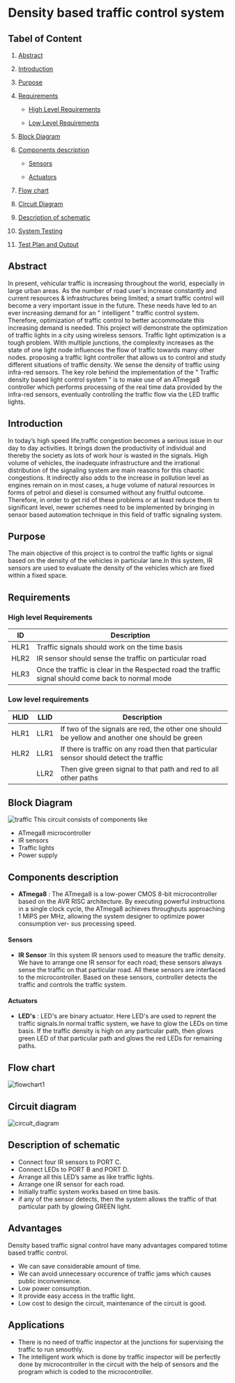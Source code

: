 # Density based traffic control system

## Tabel of Content
  1. [Abstract](#abstract)
  
  2. [Introduction](#introduction)
   
  3. [Purpose](#purpose)
   
  4. [Requirements](#requirements)
   
     * [High Level Requirements](#high-level-requirements)
   
     * [Low Level Requirements](#low-level-requirements)
    
  5. [Block Diagram](#block-diagram)
   
  6. [Components description](#components-description)
   
       * [Sensors](#sensors)
       
       * [Actuators](#actuators)
   
   7. [Flow chart](#flow-chart)
   
   8. [Circuit Diagram](#circuit-diagram)
  
   9. [Description of schematic](#description-of-schematic)
    
   9. [System Testing](#system-testing)
   
   10. [Test Plan and Output](#test-plan-and-output)

## Abstract
In present, vehicular traffic is increasing throughout the world, especially in large urban areas. As the number of road user's increase constantly and current resources & infrastructures being limited; a smart traffic control will become a very important issue in the future. These needs have led to an ever increasing demand for an " intelligent " traffic control system. Therefore, optimization of traffic control to better accommodate this increasing demand is needed. This project will demonstrate the optimization of traffic lights in a city using wireless sensors. Traffic light optimization is a tough problem. With multiple junctions, the complexity increases as the state of one light node influences the flow of traffic towards many other nodes. proposing a traffic light controller that allows us to control and study different situations of traffic density. We sense the density of traffic using infra-red sensors. The key role behind the implementation of the " Traffic density based light control system " is to make use of an ATmega8 controller which performs processing of the real time data provided by the infra-red sensors, eventually controlling the traffic flow via the LED traffic lights.

## Introduction
In  today’s  high  speed  life,traffic  congestion  becomes  a serious issue in our day to day activities. It brings down the productivity of  individual and thereby the society as lots of work hour is wasted in the signals. High volume of vehicles,  the inadequate  infrastructure  and the  irrational distribution of the signaling  system are  main reasons  for this  chaotic  congestions.  It  indirectly  also  adds  to  the increase in  pollution level as engines  remain on in  most cases,  a  huge  volume  of  natural  resources in  forms  of petrol  and  diesel  is  consumed  without  any  fruitful outcome. Therefore, in order to get rid of these problems or at least reduce them to significant level, newer schemes need  to  be  implemented  by  bringing  in  sensor  based automation  technique  in  this  field  of  traffic  signaling system. 

## Purpose
The main objective of this project is to control the traffic lights or signal based on the density of the vehicles in particular lane.In this system, IR sensors are used to evaluate the density of the vehicles which are fixed within a fixed space.

## Requirements
### High level Requirements
|ID|Description |
|---|----------|
|HLR1|Traffic signals should work on the time basis|
|HLR2|IR sensor should sense the traffic on particular road|
|HLR3|Once the traffic is clear in the Respected road the traffic signal should come back to normal mode|

### Low level requirements
|HLID|LLID|Description|
|----|----|------------|
|HLR1|LLR1|If two of the signals are red, the other one should be yellow and another one should be green|
|HLR2|LLR1|If there is traffic on any road then that particular sensor should detect the traffic|
|     |LLR2|Then give green signal to that path and red to all other paths|

## Block Diagram
![traffic](https://user-images.githubusercontent.com/47153476/157258823-d98c107e-3678-4e4e-a3e4-803ae76c10ca.PNG)
This circuit consists of components like
* ATmega8 microcontroller
* IR sensors
* Traffic lights
* Power supply

## Components description

* __ATmega8__ : The ATmega8 is a low-power CMOS 8-bit microcontroller based on the AVR RISC architecture. By executing powerful instructions in a single clock cycle, the ATmega8 achieves throughputs approaching 1 MIPS per MHz, allowing the system designer to optimize power consumption ver- sus processing speed.

#### Sensors
 * __IR Sensor__ :In this system IR sensors used to measure the traffic density. We have to arrange one IR sensor for each road; these sensors always sense the traffic on that particular road. All these sensors are interfaced to the microcontroller. Based on these sensors, controller detects the traffic and controls the traffic system.
 
 #### Actuators
 * __LED's__ : LED's are binary actuator. Here LED's are used to reprent the traffic signals.In normal traffic system, we have to glow the LEDs on time basis. If the traffic density is high on any particular path, then glows green LED of that particular path and glows the red LEDs for remaining paths.

## Flow chart
![flowchart1](https://user-images.githubusercontent.com/47153476/157250811-38f52d40-90bd-4d28-8541-006d4052a1b5.PNG)

## Circuit diagram
![circuit_diagram](https://user-images.githubusercontent.com/47153476/157261236-cbbb542e-26a5-405e-a2ac-a112edce1ce1.PNG)

## Description of schematic
* Connect four IR sensors to PORT C.
* Connect LEDs to PORT B and PORT D.
* Arrange all this LED’s same as like traffic lights.
* Arrange one IR sensor for each road.
* Initially traffic system works based on time basis.
* if any of the sensor detects, then the system allows the traffic of that particular path by glowing GREEN light.

## Advantages
Density based traffic signal control have many advantages compared totime based traffic control.
* We can save considerable amount of time.
* We can avoid unnecessary occurence of traffic jams which causes public inconvenience.
* Low power consumption.
* It provide easy access in the traffic light.
* Low cost to design the circuit, maintenance of the circuit is good.

## Applications
* There is no need of traffic inspector at the junctions for supervising the traffic to run smoothly.
* The intelligent work which is done by traffic inspector will be perfectly done by microcontroller in the circuit with the help of sensors and the program which is coded to the microcontroller.
